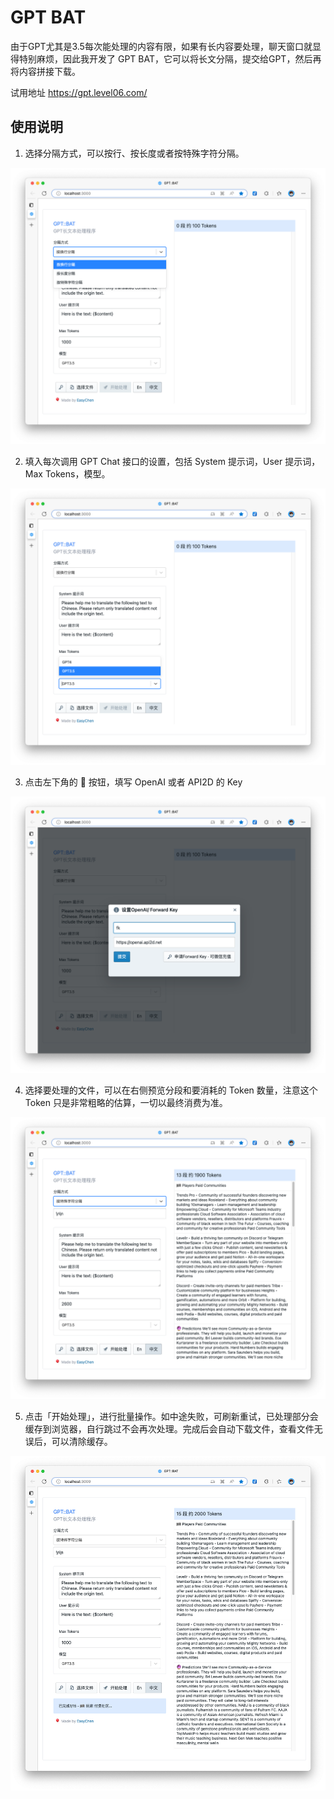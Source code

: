 # GPT BAT

由于GPT尤其是3.5每次能处理的内容有限，如果有长内容要处理，聊天窗口就显得特别麻烦，因此我开发了 GPT BAT，它可以将长文分隔，提交给GPT，然后再将内容拼接下载。

试用地址 https://gpt.level06.com/

## 使用说明 


1. 选择分隔方式，可以按行、按长度或者按特殊字符分隔。

![](images/20230321225147.png)

2. 填入每次调用 GPT Chat 接口的设置，包括 System 提示词，User 提示词，Max Tokens，模型。

![](images/20230321225332.png)

3. 点击左下角的 🔑 按钮，填写 OpenAI 或者 API2D 的 Key

![](images/20230321225451.png)


4. 选择要处理的文件，可以在右侧预览分段和要消耗的 Token 数量，注意这个 Token 只是非常粗略的估算，一切以最终消费为准。

![](images/20230321225630.png)


5. 点击「开始处理」，进行批量操作。如中途失败，可刷新重试，已处理部分会缓存到浏览器，自行跳过不会再次处理。完成后会自动下载文件，查看文件无误后，可以清除缓存。

![](images/20230321230716.png)
